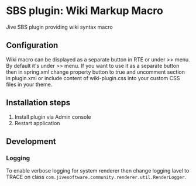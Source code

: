 SBS plugin: Wiki Markup Macro
=============================

Jive SBS plugin providing wiki syntax macro

Configuration
-------------

Wiki macro can be displayed as a separate button in RTE or under >> menu.
By default it's under >> menu. If you want to use it as a separate button then in spring.xml change property button to true
and uncomment <css> section in plugin.xml or include content of wiki-plugin.css into your custom CSS files in your theme.

Installation steps
------------------

1. Install plugin via Admin console
2. Restart application

Development
-----------


### Logging

To enable verbose logging for system renderer then change logging lavel to TRACE on class `com.jivesoftware.community.renderer.util.RenderLogger`.
